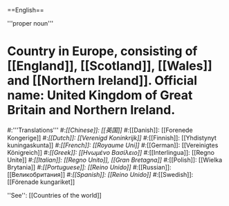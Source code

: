 ==English==

'''proper noun'''

# Country in Europe, consisting of [[England]], [[Scotland]], [[Wales]] and [[Northern Ireland]]. Official name: United Kingdom of Great Britain and Northern Ireland.
#:'''Translations'''
#:*[[Chinese]]: [[英国]]
#:*[[Danish]]: [[Forenede Kongerige]]
#:*[[Dutch]]: [[Verenigd Koninkrijk]]
#:*[[Finnish]]: [[Yhdistynyt kuningaskunta]]
#:*[[French]]: [[Royaume Uni]]
#:*[[German]]: [[Vereinigtes Königreich]]
#:*[[Greek]]: [[Ηνωμένο Βασίλειο]]
#:*[[Interlingua]]: [[Regno Unite]]
#:*[[Italian]]: [[Regno Unito]], [[Gran Bretagna]]
#:*[[Polish]]: [[Wielka Brytania]]
#:*[[Portuguese]]: [[Reino Unido]]
#:*[[Russian]]: [[Великобритания]]
#:*[[Spanish]]: [[Reino Unido]]
#:*[[Swedish]]: [[Förenade kungariket]]

''See'': [[Countries of the world]]